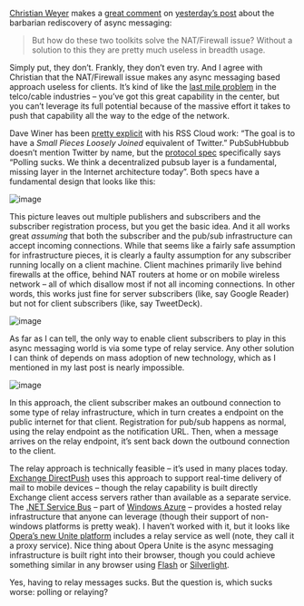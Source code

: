 [Christian Weyer](http://blogs.thinktecture.com/cweyer) makes a [great
comment](http://devhawk.net/CommentView,guid,ebed9385-833f-4ef9-8a32-931162f742a1.aspx#commentstart)
on [yesterday’s
post](http://devhawk.net/2009/08/26/async-messaging-and-the-barbarian-hordes/)
about the barbarian rediscovery of async messaging:

> But how do these two toolkits solve the NAT/Firewall issue? Without a
> solution to this they are pretty much useless in breadth usage.

Simply put, they don’t. Frankly, they don’t even try. And I agree with
Christian that the NAT/Firewall issue makes any async messaging based
approach useless for clients. It’s kind of like the [last mile
problem](http://en.wikipedia.org/wiki/Last_mile) in the telco/cable
industries – you’ve got this great capability in the center, but you
can’t leverage its full potential because of the massive effort it takes
to push that capability all the way to the edge of the network.

Dave Winer has been [pretty
explicit](http://www.scripting.com/stories/2009/07/17/thisIsNotAnEarthshakingAnn.html)
with his RSS Cloud work: “The goal is to have a *Small Pieces Loosely
Joined* equivalent of Twitter.” PubSubHubbub doesn’t mention Twitter by
name, but the [protocol
spec](http://pubsubhubbub.googlecode.com/svn/trunk/pubsubhubbub-core-0.1.html)
specifically says “Polling sucks. We think a decentralized pubsub layer
is a fundamental, missing layer in the Internet architecture today”.
Both specs have a fundamental design that looks like this:

![image](http://s3.amazonaws.com/devhawk_images/WindowsLiveWriter/AsyncMessagingandClientApplications_15086/image_3.png "image")

This picture leaves out multiple publishers and subscribers and the
subscriber registration process, but you get the basic idea. And it all
works great *assuming* that both the subscriber and the pub/sub
infrastructure can accept incoming connections. While that seems like a
fairly safe assumption for infrastructure pieces, it is clearly a faulty
assumption for any subscriber running locally on a client machine.
Client machines primarily live behind firewalls at the office, behind
NAT routers at home or on mobile wireless network – all of which
disallow most if not all incoming connections. In other words, this
works just fine for server subscribers (like, say Google Reader) but not
for client subscribers (like, say TweetDeck).

![image](http://s3.amazonaws.com/devhawk_images/WindowsLiveWriter/AsyncMessagingandClientApplications_15086/image_17.png "image")

As far as I can tell, the only way to enable client subscribers to play
in this async messaging world is via some type of relay service. Any
other solution I can think of depends on mass adoption of new
technology, which as I mentioned in my last post is nearly impossible.

![image](http://s3.amazonaws.com/devhawk_images/WindowsLiveWriter/AsyncMessagingandClientApplications_15086/image_20.png "image")

In this approach, the client subscriber makes an outbound connection to
some type of relay infrastructure, which in turn creates a endpoint on
the public internet for that client. Registration for pub/sub happens as
normal, using the relay endpoint as the notification URL. Then, when a
message arrives on the relay endpoint, it’s sent back down the outbound
connection to the client.

The relay approach is technically feasible – it’s used in many places
today. [Exchange
DirectPush](http://technet.microsoft.com/en-us/library/aa997252.aspx)
uses this approach to support real-time delivery of mail to mobile
devices – though the relay capability is built directly Exchange client
access servers rather than available as a separate service. The [.NET
Service Bus](http://www.microsoft.com/azure/servicebus.mspx) – part of
[Windows Azure](http://www.microsoft.com/azure) – provides a hosted
relay infrastructure that anyone can leverage (though their support of
non-windows platforms is pretty weak). I haven’t worked with it, but it
looks like [Opera’s new Unite
platform](http://dev.opera.com/articles/view/opera-unite-developer-primer/)
includes a relay service as well (note, they call it a proxy service).
Nice thing about Opera Unite is the async messaging infrastructure is
built right into their browser, though you could achieve something
similar in any browser using
[Flash](http://livedocs.adobe.com/flash/9.0/ActionScriptLangRefV3/flash/net/Socket.html)
or
[Silverlight](http://msdn.microsoft.com/en-us/library/cc296248(VS.95).aspx).

Yes, having to relay messages sucks. But the question is, which sucks
worse: polling or relaying?
